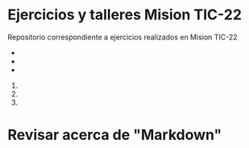 # Ejercicios y talleres Mision TIC-22

Repositorio correspondiente a ejercicios realizados en Mision TIC-22

- 
- 
- 


1. 
2. 
3. 

# Revisar acerca de "Markdown"

